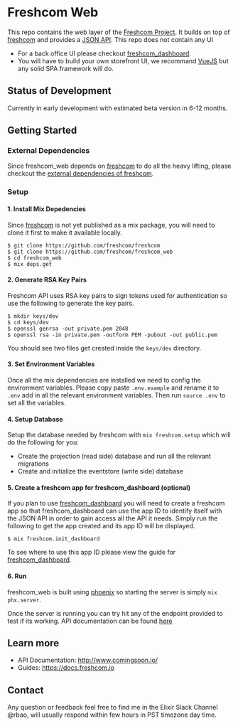 # Freshcom Web

This repo contains the web layer of the [Freshcom Project](https://github.com/freshcom/freshcom). It builds on top of [freshcom](https://github.com/freshcom/freshcom) and provides a [JSON API](https://jsonapi.org/). This repo does not contain any UI

- For a back office UI please checkout [freshcom_dashboard](https://github.com/freshcom/freshcom_dashboard).
- You will have to build your own storefront UI, we recommand [VueJS](https://vuejs.org/) but any solid SPA framework will do.

## Status of Development

Currently in early development with estimated beta version in 6-12 months.

## Getting Started

### External Dependencies

Since freshcom_web depends on [freshcom](https://github.com/freshcom/freshcom) to do all the heavy lifting, please checkout the [external dependencies of freshcom](https://github.com/freshcom/freshcom).

### Setup

#### 1. Install Mix Depedencies

Since [freshcom](https://github.com/freshcom/freshcom) is not yet published as a mix package, you will need to clone it first to make it available locally.

```
$ git clone https://github.com/freshcom/freshcom
$ git clone https://github.com/freshcom/freshcom_web
$ cd freshcom_web
$ mix deps.get
```

#### 2. Generate RSA Key Pairs

Freshcom API uses RSA key pairs to sign tokens used for authentication so use the following to generate the key pairs.

```
$ mkdir keys/dev
$ cd keys/dev
$ openssl genrsa -out private.pem 2048
$ openssl rsa -in private.pem -outform PEM -pubout -out public.pem
```

You should see two files get created inside the `keys/dev` directory.

#### 3. Set Environment Variables

Once all the mix dependencies are installed we need to config the environment variables. Please copy paste `.env.example` and rename it to `.env` add in all the relevant environment variables. Then run `source .env` to set all the variables.

#### 4. Setup Database

Setup the database needed by freshcom with `mix freshcom.setup` which will do the following for you:

- Create the projection (read side) database and run all the relevant migrations
- Create and initialize the eventstore (write side) database

#### 5. Create a freshcom app for freshcom_dashboard (optional)

If you plan to use [freshcom_dashboard](https://github.com/freshcom/freshcom_dashboard) you will need to create a freshcom app so that freshcom_dashboard can use the app ID to identify itself with the JSON API in order to gain access all the API it needs. Simply run the following to get the app created and its app ID will be displayed.

```
$ mix freshcom.init_dashboard
```

To see where to use this app ID please view the guide for [freshcom_dashboard](https://github.com/freshcom/freshcom_dashboard).

#### 6. Run

freshcom_web is built using [phoenix](https://phoenixframework.org/) so starting the server is simply ```mix phx.server```.

Once the server is running you can try hit any of the endpoint provided to test if its working. API documentation can be found [here]()

#### 


## Learn more

  * API Documentation: http://www.comingsoon.io/
  * Guides: https://docs.freshcom.io

## Contact

Any question or feedback feel free to find me in the Elixir Slack Channel @rbao, will usually respond within few hours in PST timezone day time.
